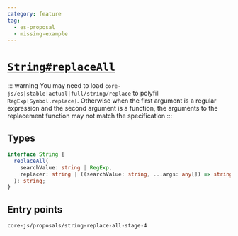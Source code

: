 ```yaml
---
category: feature
tag:
  - es-proposal
  - missing-example
---
```


# [`String#replaceAll`](https://github.com/tc39/proposal-string-replace-all)

::: warning
You may need to load `core-js/es|stable|actual|full/string/replace` to polyfill `RegExp[Symbol.replace]`. Otherwise when the first argument is a regular expression and the second argument is a function, the arguments to the replacement function may not match the specification
:::

## Types

```ts
interface String {
  replaceAll(
    searchValue: string | RegExp,
    replacer: string | ((searchValue: string, ...args: any[]) => string)
  ): string;
}
```

## Entry points

```
core-js/proposals/string-replace-all-stage-4
```
